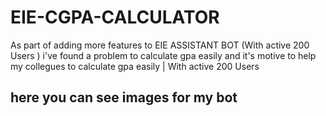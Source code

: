 # EIE-CGPA-CALCULATOR
As part of adding more features to EIE ASSISTANT BOT (With active 200 Users
) i've found a problem to calculate gpa easily and it's motive to help my collegues to calculate gpa easily
| With active 200 Users


## here you can see images for my bot

